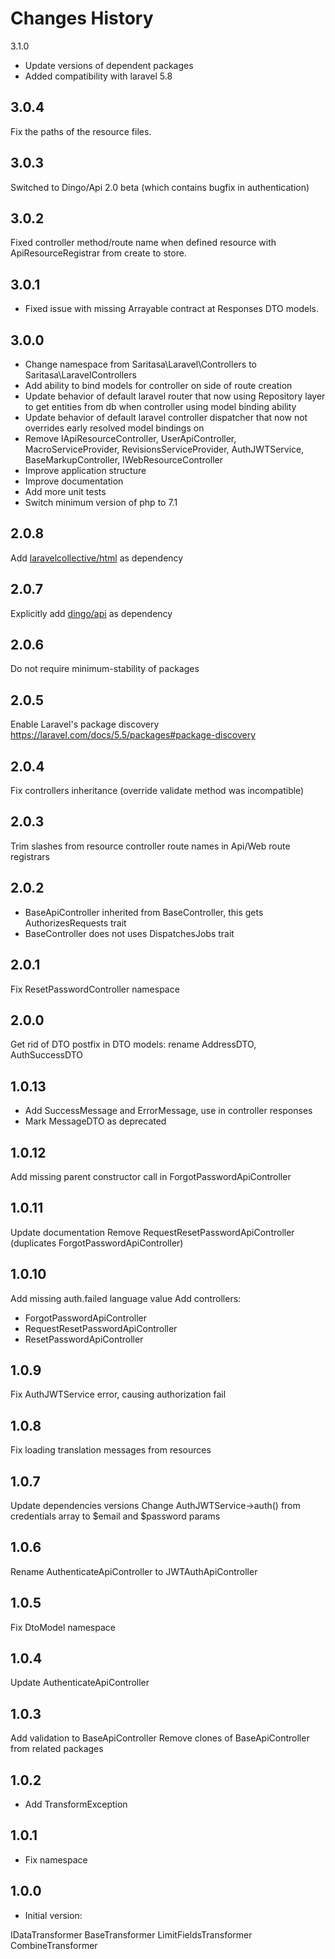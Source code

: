 # Changes History

3.1.0
- Update versions of dependent packages
- Added compatibility with laravel 5.8

3.0.4
-----
Fix the paths of the resource files.

3.0.3
-----
Switched to Dingo/Api 2.0 beta (which contains bugfix in authentication)

3.0.2
-----
Fixed controller method/route name when defined resource with ApiResourceRegistrar from create to store.

3.0.1
-----
- Fixed issue with missing Arrayable contract at Responses DTO models.

3.0.0
-----
- Change namespace from Saritasa\Laravel\Controllers to Saritasa\LaravelControllers
- Add ability to bind models for controller on side of route creation
- Update behavior of default laravel router that now using Repository layer to get entities
from db when controller using model binding ability
- Update behavior of default laravel controller dispatcher that now not overrides early resolved
model bindings on
- Remove IApiResourceController, UserApiController, MacroServiceProvider, RevisionsServiceProvider,
AuthJWTService, BaseMarkupController, IWebResourceController
- Improve application structure
- Improve documentation
- Add more unit tests
- Switch minimum version of php to 7.1

2.0.8
-----
Add [laravelcollective/html](https://github.com/LaravelCollective/html) as dependency

2.0.7
-----
Explicitly add [dingo/api](https://github.com/dingo/api) as dependency

2.0.6
-----
Do not require minimum-stability of packages

2.0.5
-----
Enable Laravel's package discovery https://laravel.com/docs/5.5/packages#package-discovery

2.0.4
-----
Fix controllers inheritance (override validate method was incompatible)

2.0.3
-----
Trim slashes from resource controller route names in Api/Web route registrars

2.0.2
-----
- BaseApiController inherited from BaseController, this gets AuthorizesRequests trait
- BaseController does not uses DispatchesJobs trait

2.0.1
-----
Fix ResetPasswordController namespace

2.0.0
-----
Get rid of DTO postfix in DTO models: rename AddressDTO, AuthSuccessDTO

1.0.13
------
- Add SuccessMessage and ErrorMessage, use in controller responses
- Mark MessageDTO as deprecated

1.0.12
------
Add missing parent constructor call in ForgotPasswordApiController

1.0.11
------
Update documentation
Remove RequestResetPasswordApiController (duplicates ForgotPasswordApiController)

1.0.10
------
Add missing auth.failed language value
Add controllers:
- ForgotPasswordApiController
- RequestResetPasswordApiController
- ResetPasswordApiController

1.0.9
-----
Fix AuthJWTService error, causing authorization fail

1.0.8
-----
Fix loading translation messages from resources

1.0.7
-----
Update dependencies versions
Change AuthJWTService->auth() from credentials array to $email and $password params

1.0.6
-----
Rename AuthenticateApiController to JWTAuthApiController

1.0.5
-----
Fix DtoModel namespace

1.0.4
-----
Update AuthenticateApiController

1.0.3
-----
Add validation to BaseApiController
Remove clones of BaseApiController from related packages

1.0.2
-----
- Add TransformException

1.0.1
-----
- Fix namespace

1.0.0
-----

- Initial version:

IDataTransformer
BaseTransformer
LimitFieldsTransformer
CombineTransformer
